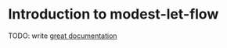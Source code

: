 # Introduction to modest-let-flow

TODO: write [great documentation](http://jacobian.org/writing/what-to-write/)
